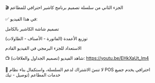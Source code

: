 🎬 الجزء الثاني من سلسلة تصميم برنامج كاشير احترافي للمطاعم

✅ في هذا الفيديو:

تصميم شاشة الكاشير بالكامل

توزيع الأعمدة (الفاتورة - الأصناف - الطاولات)


الاستعداد للجزء البرمجي في الفيديو القادم

📺 شاهد الفيديو  (تصميم الجداول والعلاقات):
https://youtu.be/EHkXaUt_lm4

🎯 لا تنسَ الاشتراك لدعم السلسلة، واستكمال بناء نظام POS احترافي يخدم جميع خدمات المطاعم (توصيل - تيك
